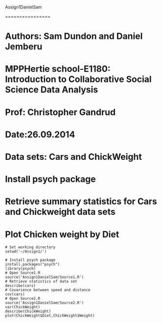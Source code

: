 Assign1DanielSam

================
# Authors: Sam Dundon and Daniel Jemberu
# MPPHertie school-E1180: Introduction to Collaborative Social Science Data Analysis
# Prof: Christopher Gandrud                 
# Date:26.09.2014
# Data sets: Cars and ChickWeight
# Install psych package
# Retrieve summary statistics for Cars and Chickweight data sets
# Plot Chicken weight by Diet 

```{S}
# Set working directory
setwd('~/Assign1/')

# Install psych package
install.packages("psych")
library(psych)
# Open Source1.R
source('Assign1DanielSam/Source1.R')
# Retrieve statistics of data set
describe(cars)
# Covarience between speed and distance
cov(cars)
# Open Source2.R
source('Assign1DanielSam/Source2.R')
var(ChickWeight)
describe(ChickWeight)
plot(ChickWeight$Diet,ChickWeight$Weight)
```